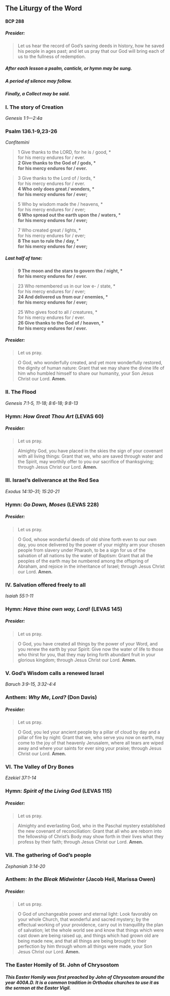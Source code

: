 ## The Liturgy of the Word
#### BCP 288
##### Presider:
> Let us hear the record of God’s saving deeds in history, how he saved his people in ages past; and let us pray that our God will bring each of us to the fullness of redemption.

##### After each lesson a psalm, canticle, or hymn may be sung.
##### A period of silence may follow.
##### Finally, a Collect may be said.

### I. The story of Creation
_Genesis 1:1—2:4a_

### Psalm 136.1-9,23-26
_Confitemini_

> 1	Give thanks to the LORD, for he is / good, \*  
for his mercy endures for / ever.  
> **2	Give thanks to the God of / gods, \*  
for his mercy endures for / ever.**  
  
> 3	Give thanks to the Lord of / lords, \*  
for his mercy endures for / ever.  
> **4	Who only does great / wonders, \*  
for his mercy endures for / ever;**  
  
> 5	Who by wisdom made the / heavens, \*  
for his mercy endures for / ever;  
> **6	Who spread out the earth upon the / waters, \*  
for his mercy endures for / ever;**  
  
> 7	Who created great / lights, \*  
for his mercy endures for / ever;  
> **8	The sun to rule the / day, \*  
for his mercy endures for / ever;**  
  
##### Last half of tone:
> **9	The moon and the stars to govern the / night, \*  
for his mercy endures for / ever.**  
  
> 23	Who remembered us in our low e- / state, \*  
for his mercy endures for / ever;  
> **24	And delivered us from our / enemies, \*  
for his mercy endures for / ever;**  
  
> 25	Who gives food to all / creatures, \*  
for his mercy endures for / ever.  
> **26	Give thanks to the God of / heaven, \*  
for his mercy endures for / ever.**  


##### Presider:
> Let us pray.

> O God, who wonderfully created, and yet more wonderfully restored, the dignity of human nature: Grant that we may share the divine life of him who humbled himself to share our humanity, your Son Jesus Christ our Lord. **Amen.**

### II. The Flood
_Genesis 7:1-5, 11-18; 8:6-18; 9:8-13_

### Hymn: _How Great Thou Art_ (LEVAS 60)

##### Presider:
> Let us pray.

> Almighty God, you have placed in the skies the sign of your covenant with all living things: Grant that we, who are saved through water and the Spirit, may worthily offer to you our sacrifice of thanksgiving; through Jesus Christ our Lord. **Amen.**

### III. Israel’s deliverance at the Red Sea
_Exodus 14:10–31; 15:20-21_

### Hymn: _Go Down, Moses_ (LEVAS 228)

##### Presider:
> Let us pray.

> O God, whose wonderful deeds of old shine forth even to our own day, you once delivered by the power of your mighty arm your chosen people from slavery under Pharaoh, to be a sign for us of the salvation of all nations by the water of Baptism: Grant that all the peoples of the earth may be numbered among the offspring of Abraham, and rejoice in the inheritance of Israel; through Jesus Christ our Lord. **Amen.**

### IV. Salvation offered freely to all
_Isaiah 55:1-11_

### Hymn: _Have thine own way, Lord!_ (LEVAS 145)

##### Presider:
> Let us pray.

> O God, you have created all things by the power of your Word, and you renew the earth by your Spirit: Give now the water of life to those who thirst for you, that they may bring forth abundant fruit in your glorious kingdom; through Jesus Christ our Lord. **Amen.**

### V. God’s Wisdom calls a renewed Israel
_Baruch 3:9-15, 3:32-4:4_

### Anthem: _Why Me, Lord?_ (Don Davis)

##### Presider:
> Let us pray.

> O God, you led your ancient people by a pillar of cloud by day and a pillar of fire by night: Grant that we, who serve you now on earth, may come to the joy of that heavenly Jerusalem, where all tears are wiped away and where your saints for ever sing your praise; through Jesus Christ our Lord. **Amen.**

### VI. The Valley of Dry Bones
_Ezekiel 37:1-14_

### Hymn: _Spirit of the Living God_ (LEVAS 115)

##### Presider:
> Let us pray.

> Almighty and everlasting God, who in the Paschal mystery established the new covenant of reconciliation: Grant that all who are reborn into the fellowship of Christ’s Body may show forth in their lives what they profess by their faith; through Jesus Christ our Lord. **Amen.**

### VII. The gathering of God’s people
_Zephaniah 3:14-20_

### Anthem: _In the Bleak Midwinter_ (Jacob Heil, Marissa Owen)

##### Presider:
> Let us pray.

> O God of unchangeable power and eternal light: Look favorably on your whole Church, that wonderful and sacred mystery; by the effectual working of your providence, carry out in tranquillity the plan of salvation; let the whole world see and know that things which were cast down are being raised up, and things which had grown old are being made new, and that all things are being brought to their perfection by him through whom all things were made, your Son Jesus Christ our Lord. **Amen.**

### The Easter Homily of St. John of Chrysostom
##### This Easter Homily was first preached by John of Chrysostom around the year 400A.D. It is a common tradition in Orthodox churches to use it as the sermon at the Easter Vigil.

